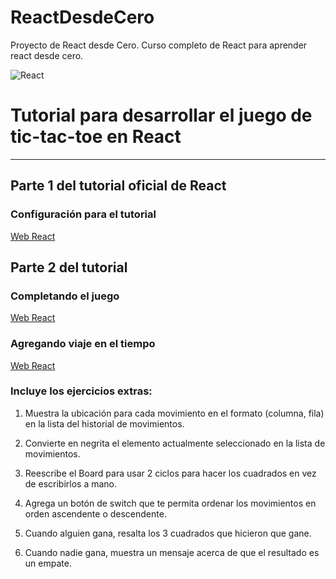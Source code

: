 # ReactDesdeCero
Proyecto de React desde Cero. Curso completo de React para aprender react desde cero.

![React](https://res.cloudinary.com/practicaldev/image/fetch/s--BxQ7CA2Z--/c_imagga_scale,f_auto,fl_progressive,h_420,q_auto,w_1000/https://dev-to-uploads.s3.amazonaws.com/i/grki97glctbmjydzqejw.png)


# Tutorial para desarrollar el juego de tic-tac-toe en React
********
## Parte 1 del tutorial oficial de React
### Configuración para el tutorial 
[Web React](https://es.reactjs.org/tutorial/tutorial.html#setup-for-the-tutorial)

## Parte 2 del tutorial

### Completando el juego 
[Web React](https://es.reactjs.org/tutorial/tutorial.html#completing-the-game)

### Agregando viaje en el tiempo 
[Web React](https://es.reactjs.org/tutorial/tutorial.html#adding-time-travel)

### Incluye los ejercicios extras:

1. Muestra la ubicación para cada movimiento en el formato (columna, fila) en la lista del historial de movimientos.

2. Convierte en negrita el elemento actualmente seleccionado en la lista de movimientos.

3. Reescribe el Board para usar 2 ciclos para hacer los cuadrados en vez de escribirlos a mano.

4. Agrega un botón de switch que te permita ordenar los movimientos en orden ascendente o descendente.

5. Cuando alguien gana, resalta los 3 cuadrados que hicieron que gane.

6. Cuando nadie gana, muestra un mensaje acerca de que el resultado es un empate.